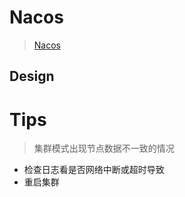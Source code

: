 # Nacos
> [Nacos](https://nacos.io/en-us/)

## Design

# Tips
> 集群模式出现节点数据不一致的情况
- 检查日志看是否网络中断或超时导致
- 重启集群